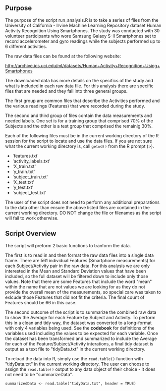 Purpose
-------------------------------------------------------------

The purpose of the script run_analysis.R is to take a series of files from the
University of California - Irvine Machine Learning Repository dataset Human 
Activity Recognition Using Smartphones.  The study was conducted with 30 
volunteer participants who wore Samsung Galaxy S-II Smartphones set to record
accelerometer and gyro readings while the subjects performed up to 6 different activities.

The raw data files can be found at the following website:

http://archive.ics.uci.edu/ml/datasets/Human+Activity+Recognition+Using+Smartphones

The downloaded data has more details on the specifics of the study and what is 
included in each raw data file.  For this analysis there are specific files that
are needed and they fall into three general groups.

The first group are common files that describe the Activities performed and the
various readings (Features) that were recorded during the study.

The second and third group of files contain the data measurements and needed
labels.  One set is for a training group that comprised 70% of the Subjects 
and the other is a test group that comprised the remainig 30%.

Each of the following files must be in the current working directory of the 
R session for the script to locate and use the data files.  If you are not sure
what the current working directory is, call `getwd()` from the R prompt (>).

- 'features.txt'
- 'activity_labels.txt'
- 'X_train.txt'
- 'y_train.txt'
- 'subject_train.txt'
- 'X_test.txt'
- 'y_test.txt'
- 'subject_test.txt'

The user of the script does not need to perform any additional preparations to
the data other than ensure the above listed files are contained in the current
working directory.  DO NOT change the file or filenames as the script will fail
to work otherwise.

## Script Overview

The script will preform 2 basic functions to tranform the data.

The first is to read in and then format the raw data files into a single data 
frame.  There are 561 individual Features (Smartphone measurements) for each 
Subject/Activity pair in the raw data.  For this analysis we are only interested
in the Mean and Standard Deviation values that have been included, so the full 
dataset will be filtered down to include only those values.  Note that there are
some Features that include the word "mean" within the name that are not values 
we are looking for as they do not provide the overall mean of the measurements,
so special care was taken to exlcude those Features that did not fit the 
criteria.  The final count of Features should be 66 in this case.

The second outcome of the script is to summarize the combined raw data to show 
the Average for each Feature by Subject and Activity.  To perform this in a 
clean and tidy way, the dataset was converted to a long-format with only 4 
variables being used.  See the **codebook** for definitions of the variables used 
including the values to be expected for each variable.  Once the dataset has 
been transformed and summarized to include the Average for each of the 
Feature/Subject/Activity interations, a final tidy dataset is output as a text
file to "tidyData.txt" in the current working directory.

To reload the data into R, simply use the `read.table()` function with "tidyData.txt"
in the current working directory.  The user can choose to assign the `read.table()` 
output to any data object of their choice - it does not need to be "summarizeData".

`summarizedData <- read.table("tidyData.txt", header = TRUE)`
